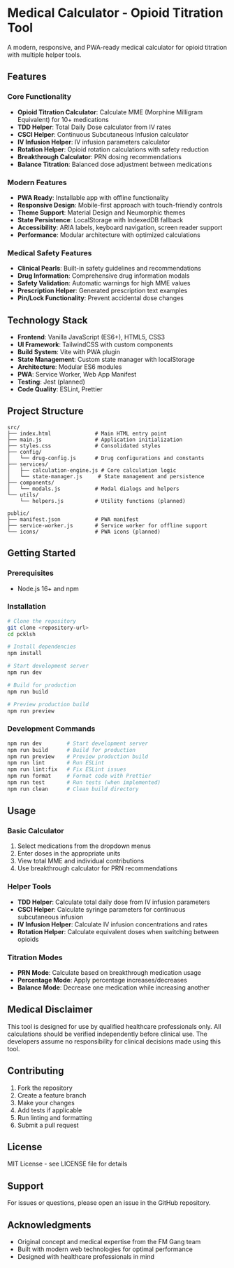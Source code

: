 # Medical Calculator - Opioid Titration Tool

A modern, responsive, and PWA-ready medical calculator for opioid titration with multiple helper tools.

## Features

### Core Functionality
- **Opioid Titration Calculator**: Calculate MME (Morphine Milligram Equivalent) for 10+ medications
- **TDD Helper**: Total Daily Dose calculator from IV rates
- **CSCI Helper**: Continuous Subcutaneous Infusion calculator
- **IV Infusion Helper**: IV infusion parameters calculator
- **Rotation Helper**: Opioid rotation calculations with safety reduction
- **Breakthrough Calculator**: PRN dosing recommendations
- **Balance Titration**: Balanced dose adjustment between medications

### Modern Features
- **PWA Ready**: Installable app with offline functionality
- **Responsive Design**: Mobile-first approach with touch-friendly controls
- **Theme Support**: Material Design and Neumorphic themes
- **State Persistence**: LocalStorage with IndexedDB fallback
- **Accessibility**: ARIA labels, keyboard navigation, screen reader support
- **Performance**: Modular architecture with optimized calculations

### Medical Safety Features
- **Clinical Pearls**: Built-in safety guidelines and recommendations
- **Drug Information**: Comprehensive drug information modals
- **Safety Validation**: Automatic warnings for high MME values
- **Prescription Helper**: Generated prescription text examples
- **Pin/Lock Functionality**: Prevent accidental dose changes

## Technology Stack

- **Frontend**: Vanilla JavaScript (ES6+), HTML5, CSS3
- **UI Framework**: TailwindCSS with custom components
- **Build System**: Vite with PWA plugin
- **State Management**: Custom state manager with localStorage
- **Architecture**: Modular ES6 modules
- **PWA**: Service Worker, Web App Manifest
- **Testing**: Jest (planned)
- **Code Quality**: ESLint, Prettier

## Project Structure

```
src/
├── index.html              # Main HTML entry point
├── main.js                 # Application initialization
├── styles.css              # Consolidated styles
├── config/
│   └── drug-config.js      # Drug configurations and constants
├── services/
│   ├── calculation-engine.js # Core calculation logic
│   └── state-manager.js     # State management and persistence
├── components/
│   └── modals.js           # Modal dialogs and helpers
└── utils/
    └── helpers.js          # Utility functions (planned)

public/
├── manifest.json           # PWA manifest
├── service-worker.js       # Service worker for offline support
└── icons/                  # PWA icons (planned)
```

## Getting Started

### Prerequisites
- Node.js 16+ and npm

### Installation
```bash
# Clone the repository
git clone <repository-url>
cd pcklsh

# Install dependencies
npm install

# Start development server
npm run dev

# Build for production
npm run build

# Preview production build
npm run preview
```

### Development Commands
```bash
npm run dev        # Start development server
npm run build      # Build for production
npm run preview    # Preview production build
npm run lint       # Run ESLint
npm run lint:fix   # Fix ESLint issues
npm run format     # Format code with Prettier
npm run test       # Run tests (when implemented)
npm run clean      # Clean build directory
```

## Usage

### Basic Calculator
1. Select medications from the dropdown menus
2. Enter doses in the appropriate units
3. View total MME and individual contributions
4. Use breakthrough calculator for PRN recommendations

### Helper Tools
- **TDD Helper**: Calculate total daily dose from IV infusion parameters
- **CSCI Helper**: Calculate syringe parameters for continuous subcutaneous infusion
- **IV Infusion Helper**: Calculate IV infusion concentrations and rates
- **Rotation Helper**: Calculate equivalent doses when switching between opioids

### Titration Modes
- **PRN Mode**: Calculate based on breakthrough medication usage
- **Percentage Mode**: Apply percentage increases/decreases
- **Balance Mode**: Decrease one medication while increasing another

## Medical Disclaimer

This tool is designed for use by qualified healthcare professionals only. All calculations should be verified independently before clinical use. The developers assume no responsibility for clinical decisions made using this tool.

## Contributing

1. Fork the repository
2. Create a feature branch
3. Make your changes
4. Add tests if applicable
5. Run linting and formatting
6. Submit a pull request

## License

MIT License - see LICENSE file for details

## Support

For issues or questions, please open an issue in the GitHub repository.

## Acknowledgments

- Original concept and medical expertise from the FM Gang team
- Built with modern web technologies for optimal performance
- Designed with healthcare professionals in mind